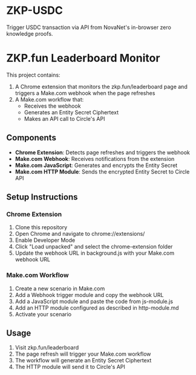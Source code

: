 # ZKP-USDC
Trigger USDC transaction via API from NovaNet's in-browser zero knowledge proofs. 

# ZKP.fun Leaderboard Monitor

This project contains:

1. A Chrome extension that monitors the zkp.fun/leaderboard page and triggers a Make.com webhook when the page refreshes
2. A Make.com workflow that:
   - Receives the webhook
   - Generates an Entity Secret Ciphertext
   - Makes an API call to Circle's API

## Components

- **Chrome Extension**: Detects page refreshes and triggers the webhook
- **Make.com Webhook**: Receives notifications from the extension
- **Make.com JavaScript**: Generates and encrypts the Entity Secret
- **Make.com HTTP Module**: Sends the encrypted Entity Secret to Circle API

## Setup Instructions

### Chrome Extension
1. Clone this repository
2. Open Chrome and navigate to chrome://extensions/
3. Enable Developer Mode
4. Click "Load unpacked" and select the chrome-extension folder
5. Update the webhook URL in background.js with your Make.com webhook URL

### Make.com Workflow
1. Create a new scenario in Make.com
2. Add a Webhook trigger module and copy the webhook URL
3. Add a JavaScript module and paste the code from js-module.js
4. Add an HTTP module configured as described in http-module.md
5. Activate your scenario

## Usage
1. Visit zkp.fun/leaderboard
2. The page refresh will trigger your Make.com workflow
3. The workflow will generate an Entity Secret Ciphertext
4. The HTTP module will send it to Circle's API
